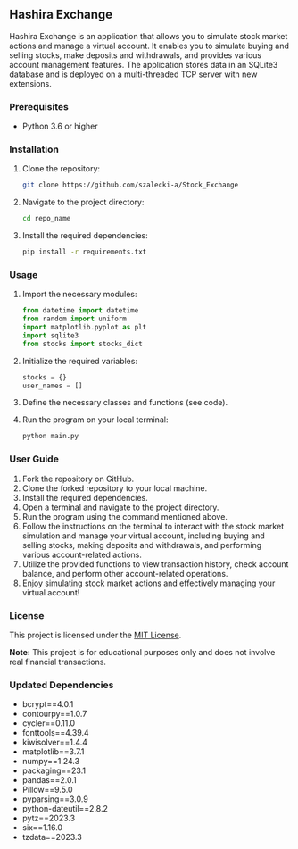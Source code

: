 ## Hashira Exchange

Hashira Exchange is an application that allows you to simulate stock market actions and manage a virtual account. It enables you to simulate buying and selling stocks, make deposits and withdrawals, and provides various account management features. The application stores data in an SQLite3 database and is deployed on a multi-threaded TCP server with new extensions.

### Prerequisites

- Python 3.6 or higher

### Installation

1. Clone the repository:
   ```bash
   git clone https://github.com/szalecki-a/Stock_Exchange
   ```

2. Navigate to the project directory:
   ```bash
   cd repo_name
   ```

3. Install the required dependencies:
   ```bash
   pip install -r requirements.txt
   ```

### Usage

1. Import the necessary modules:
   ```python
   from datetime import datetime
   from random import uniform
   import matplotlib.pyplot as plt
   import sqlite3
   from stocks import stocks_dict
   ```

2. Initialize the required variables:
   ```python
   stocks = {}
   user_names = []
   ```

3. Define the necessary classes and functions (see code).

4. Run the program on your local terminal:
   ```bash
   python main.py
   ```

### User Guide

1. Fork the repository on GitHub.
2. Clone the forked repository to your local machine.
3. Install the required dependencies.
4. Open a terminal and navigate to the project directory.
5. Run the program using the command mentioned above.
6. Follow the instructions on the terminal to interact with the stock market simulation and manage your virtual account, including buying and selling stocks, making deposits and withdrawals, and performing various account-related actions.
7. Utilize the provided functions to view transaction history, check account balance, and perform other account-related operations.
8. Enjoy simulating stock market actions and effectively managing your virtual account!

### License

This project is licensed under the [MIT License](LICENSE).

**Note:** This project is for educational purposes only and does not involve real financial transactions.

### Updated Dependencies

- bcrypt==4.0.1
- contourpy==1.0.7
- cycler==0.11.0
- fonttools==4.39.4
- kiwisolver==1.4.4
- matplotlib==3.7.1
- numpy==1.24.3
- packaging==23.1
- pandas==2.0.1
- Pillow==9.5.0
- pyparsing==3.0.9
- python-dateutil==2.8.2
- pytz==2023.3
- six==1.16.0
- tzdata==2023.3
